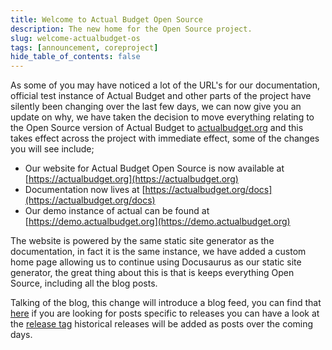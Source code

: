 ```yaml
---
title: Welcome to Actual Budget Open Source
description: The new home for the Open Source project.
slug: welcome-actualbudget-os
tags: [announcement, coreproject]
hide_table_of_contents: false
---
```


As some of you may have noticed a lot of the URL's for our documentation, official test instance of Actual Budget and other parts of the project have silently been changing over the last few days, we can now give you an update on why, we have taken the decision to move everything relating to the Open Source version of Actual Budget to [actualbudget.org](https://actualbudget.org) and this takes effect across the project with immediate effect, some of the changes you will see include;

- Our website for Actual Budget Open Source is now available at [https://actualbudget.org](https://actualbudget.org)
- Documentation now lives at [https://actualbudget.org/docs](https://actualbudget.org/docs)
- Our demo instance of actual can be found at [https://demo.actualbudget.org](https://demo.actualbudget.org)

The website is powered by the same static site generator as the documentation, in fact it is the same instance, we have added a custom home page allowing us to continue using Docusaurus as our static site generator, the great thing about this is that is keeps everything Open Source, including all the blog posts.

Talking of the blog, this change will introduce a blog feed, you can find that [here](https://actualbudget.org/blog/rss.xml) if you are looking for posts specific to releases you can have a look at the [release tag](https://actualbudget.org/blog/tags/release) historical releases will be added as posts over the coming days.
